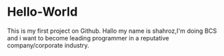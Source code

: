 # Hello-World
This is my first project on Github.
Hallo my name is shahroz,I'm doing BCS and i want to become leading programmer in a reputative company/corporate industry.
